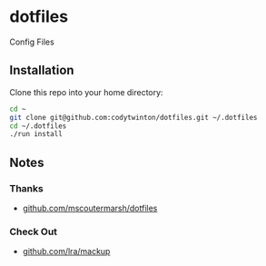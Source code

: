 # dotfiles

Config Files

## Installation

Clone this repo into your home directory:

```bash
cd ~
git clone git@github.com:codytwinton/dotfiles.git ~/.dotfiles
cd ~/.dotfiles
./run install
```

## Notes

### Thanks

* [github.com/mscoutermarsh/dotfiles](https://github.com/mscoutermarsh/dotfiles)

### Check Out

* [github.com/lra/mackup](https://github.com/lra/mackup)
